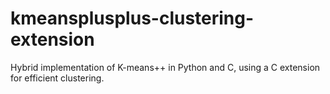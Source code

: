 # kmeansplusplus-clustering-extension
Hybrid implementation of K-means++ in Python and C, using a C extension for efficient clustering.
